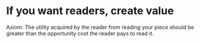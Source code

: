 
If you want readers, create value
=================================

Axiom: The utility acquired by the reader from reading your piece should be greater than the opportunity cost the reader pays to read it.
